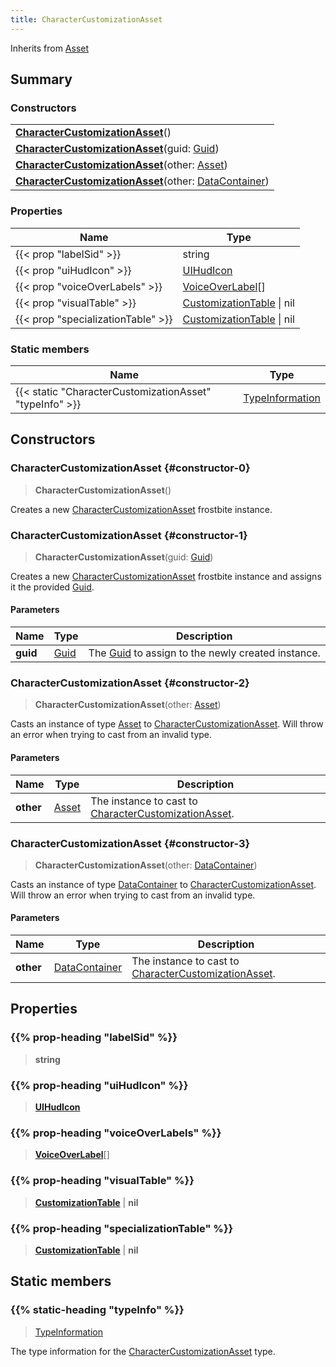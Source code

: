 ```yaml
---
title: CharacterCustomizationAsset
---
```


Inherits from 
[Asset](/vext/ref/fb/asset)

## Summary
### Constructors
| |
| ----------- |
| **[CharacterCustomizationAsset](#constructor-0)**() |
| **[CharacterCustomizationAsset](#constructor-1)**(guid: [Guid](/vext/ref/shared/class/guid)) |
| **[CharacterCustomizationAsset](#constructor-2)**(other: [Asset](/vext/ref/fb/asset)) |
| **[CharacterCustomizationAsset](#constructor-3)**(other: [DataContainer](/vext/ref/shared/class/datacontainer)) |

### Properties
| Name | Type |
| ---- | ---- |
| {{< prop "labelSid" >}} | string |
| {{< prop "uiHudIcon" >}} | [UIHudIcon](/vext/ref/fb/uihudicon) |
| {{< prop "voiceOverLabels" >}} | [VoiceOverLabel](/vext/ref/fb/voiceoverlabel)[] |
| {{< prop "visualTable" >}} | [CustomizationTable](/vext/ref/fb/customizationtable) \| nil |
| {{< prop "specializationTable" >}} | [CustomizationTable](/vext/ref/fb/customizationtable) \| nil |

### Static members
| Name | Type |
| ---- | ---- |
| {{< static "CharacterCustomizationAsset" "typeInfo" >}} | [TypeInformation](/vext/ref/shared/class/typeinformation) |

## Constructors
### CharacterCustomizationAsset {#constructor-0}
> **CharacterCustomizationAsset**()

Creates a new [CharacterCustomizationAsset](/vext/ref/fb/charactercustomizationasset) frostbite instance.

### CharacterCustomizationAsset {#constructor-1}
> **CharacterCustomizationAsset**(guid: [Guid](/vext/ref/shared/class/guid))

Creates a new [CharacterCustomizationAsset](/vext/ref/fb/charactercustomizationasset) frostbite instance and assigns it the provided [Guid](/vext/ref/shared/class/guid).

#### Parameters
| Name | Type | Description |
| ---- | ---- | ----------- |
| **guid** | [Guid](/vext/ref/shared/class/guid) | The [Guid](/vext/ref/shared/class/guid) to assign to the newly created instance. |

### CharacterCustomizationAsset {#constructor-2}
> **CharacterCustomizationAsset**(other: [Asset](/vext/ref/fb/asset))

Casts an instance of type [Asset](/vext/ref/fb/asset) to [CharacterCustomizationAsset](/vext/ref/fb/charactercustomizationasset). Will throw an error when trying to cast from an invalid type.

#### Parameters
| Name | Type | Description |
| ---- | ---- | ----------- |
| **other** | [Asset](/vext/ref/fb/asset) | The instance to cast to [CharacterCustomizationAsset](/vext/ref/fb/charactercustomizationasset). |

### CharacterCustomizationAsset {#constructor-3}
> **CharacterCustomizationAsset**(other: [DataContainer](/vext/ref/shared/class/datacontainer))

Casts an instance of type [DataContainer](/vext/ref/shared/class/datacontainer) to [CharacterCustomizationAsset](/vext/ref/fb/charactercustomizationasset). Will throw an error when trying to cast from an invalid type.

#### Parameters
| Name | Type | Description |
| ---- | ---- | ----------- |
| **other** | [DataContainer](/vext/ref/shared/class/datacontainer) | The instance to cast to [CharacterCustomizationAsset](/vext/ref/fb/charactercustomizationasset). |

## Properties
### {{% prop-heading "labelSid" %}}
> **string**

### {{% prop-heading "uiHudIcon" %}}
> **[UIHudIcon](/vext/ref/fb/uihudicon)**

### {{% prop-heading "voiceOverLabels" %}}
> **[VoiceOverLabel](/vext/ref/fb/voiceoverlabel)**[]

### {{% prop-heading "visualTable" %}}
> **[CustomizationTable](/vext/ref/fb/customizationtable)** | **nil**

### {{% prop-heading "specializationTable" %}}
> **[CustomizationTable](/vext/ref/fb/customizationtable)** | **nil**

## Static members
### {{% static-heading "typeInfo" %}}
> [TypeInformation](/vext/ref/shared/class/typeinformation)

The type information for the [CharacterCustomizationAsset](/vext/ref/fb/charactercustomizationasset) type.

